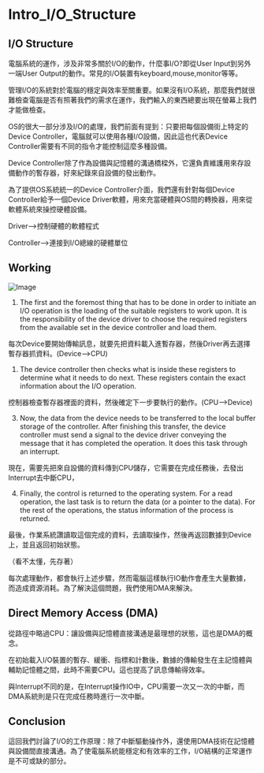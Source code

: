 # Intro_I/O_Structure

## I/O Structure
電腦系統的運作，涉及非常多關於I/O的動作，什麼事I/O?即從User Input到另外一端User Output的動作。常見的I/O裝置有keyboard,mouse,monitor等等。

管理I/O的系統對於電腦的穩定與效率至關重要。如果沒有I/O系統，那麼我們就很難檢查電腦是否有照著我們的需求在運作，我們輸入的東西總要出現在螢幕上我們才能做檢查。

OS的很大一部分涉及I/O的處理，我們前面有提到：只要把每個設備街上特定的Device Controller，電腦就可以使用各種I/O設備，因此這也代表Device Controller需要有不同的指令才能控制這麼多種設備。

Device Controller除了作為設備與記憶體的溝通橋樑外，它還負責維護用來存設備動作的暫存器，好來紀錄來自設備的發出動作。

為了提供OS系統統一的Device Controller介面，我們還有針對每個Device Controller給予一個Device Driver軟體，用來充當硬體與OS間的轉換器，用來從軟體系統來操控硬體設備。

Driver-->控制硬體的軟體程式

Controller-->連接到I/O總線的硬體單位


## Working
![Image](https://i.imgur.com/dkdYO2b.png)

1. The first and the foremost thing that has to be done in order to initiate an I/O operation is the loading of the suitable registers to work upon. It is the responsibility of the device driver to choose the required registers from the available set in the device controller and load them.

每次Device要開始傳輸訊息，就要先把資料載入進暫存器，然後Driver再去選擇暫存器抓資料。(Device-->CPU)

1. The device controller then checks what is inside these registers to determine what it needs to do next. These registers contain the exact information about the I/O operation.

控制器檢查暫存器裡面的資料，然後確定下一步要執行的動作。(CPU-->Device)

3. Now, the data from the device needs to be transferred to the local buffer storage of the controller. After finishing this transfer, the device controller must send a signal to the device driver conveying the message that it has completed the operation. It does this task through an interrupt.

現在，需要先把來自設備的資料傳到CPU儲存，它需要在完成任務後，去發出Interrupt去中斷CPU，

4. Finally, the control is returned to the operating system. For a read operation, the last task is to return the data (or a pointer to the data). For the rest of the operations, the status information of the process is returned.

最後，作業系統讚讀取這個完成的資料，去讀取操作，然後再返回數據到Device上，並且返回初始狀態。

（看不太懂，先存著）

每次處理動作，都會執行上述步驟，然而電腦這樣執行IO動作會產生大量數據，而造成資源消耗。為了解決這個問題，我們使用DMA來解決。

## Direct Memory Access (DMA)
從路徑中略過CPU：讓設備與記憶體直接溝通是最理想的狀態，這也是DMA的概念。

在初始載入I/O裝置的暫存、緩衝、指標和計數後，數據的傳輸發生在主記憶體與輔助記憶體之間，此時不需要CPU。這也提高了訊息傳輸得效率。

與Interrupt不同的是，在Interrupt操作IO中，CPU需要一次又一次的中斷，而DMA系統則是只在完成任務時進行一次中斷。


## Conclusion   
這回我們討論了I/O的工作原理：除了中斷驅動操作外，還使用DMA技術在記憶體與設備間直接溝通。為了使電腦系統能穩定和有效率的工作，I/O結構的正常運作是不可或缺的部分。